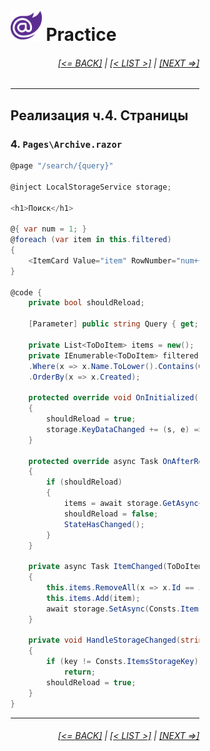 <div style="width:60%; margin-left:20%;">

# <img src="./images/blazor_logo_transparent.png " width="50" /> Practice

<div style="text-align:right;">

###### [[<= BACK]](08.04.02.md) | [[< LIST >]](08.md) | [[NEXT =>]](09.md)

</div>

---

## Реализация ч.4. Страницы

### 4. `Pages\Archive.razor`

```csharp
@page "/search/{query}"

@inject LocalStorageService storage;

<h1>Поиск</h1>

@{ var num = 1; }
@foreach (var item in this.filtered)
{
    <ItemCard Value="item" RowNumber="num++" ValueChanged="ItemChanged" />
}

@code {
    private bool shouldReload;

    [Parameter] public string Query { get; set; }

    private List<ToDoItem> items = new();
    private IEnumerable<ToDoItem> filtered => items
    .Where(x => x.Name.ToLower().Contains(Query.ToLower()) || x.Content.ToLower().Contains(Query.ToLower()))
    .OrderBy(x => x.Created);

    protected override void OnInitialized()
    {
        shouldReload = true;
        storage.KeyDataChanged += (s, e) => HandleStorageChanged(e);
    }

    protected override async Task OnAfterRenderAsync(bool firstRender)
    {
        if (shouldReload)
        {
            items = await storage.GetAsync<List<ToDoItem>>(Consts.ItemsStorageKey);
            shouldReload = false;
            StateHasChanged();
        }
    }

    private async Task ItemChanged(ToDoItem item)
    {
        this.items.RemoveAll(x => x.Id == item.Id);
        this.items.Add(item);
        await storage.SetAsync(Consts.ItemsStorageKey, items);
    }

    private void HandleStorageChanged(string key)
    {
        if (key != Consts.ItemsStorageKey)
            return;
        shouldReload = true;
    }
}
```

---

<div style="text-align:right;">

###### [[<= BACK]](08.04.02.md) | [[< LIST >]](08.md) | [[NEXT =>]](09.md)

</div>
